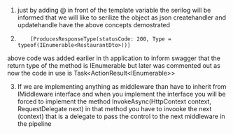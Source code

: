 1. just by adding @ in front of the template variable the serilog will be informed that we will like to serilize the object as json
createhandler and updatehandle have the above concepts demostrated

2.         [ProducesResponseType(statusCode: 200, Type = typeof(IEnumerable<RestaurantDto>))]
above code was added earlier in th application to inform swagger that the return type of the method is IEnumerable<RestaurantDto> but later was commented out as now the code in use is 
Task<ActionResult<IEnumerable<RestaurantDto>>>

3. If we are implementing anything as middleware than have to inherit from IMiddleware interface and when you implement the interface you will be forced to implement the method InvokeAsync(HttpContext context, RequestDelegate next)
in that method you have to invooke the next (context) that is a delegate to pass the control to the next middleware in the pipeline




